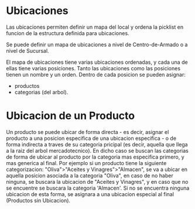 # Ubicaciones

Las ubicaciones permiten definir un mapa del local y ordena la picklist en funcion de la estructura definida para ubicaciones.

Se puede definir un mapa de ubicaciones a nivel de Centro-de-Armado o a nivel de Sucursal.

El mapa de ubicaciones tiene varias ubicaciones ordenadas, y cada una de ellas tiene varias posiciones. Tanto las ubicaciones como las posiciones tienen un nombre y un orden.
Dentro de cada posicion se pueden asignar:
 - productos
 - categorias (del arbol).

# Ubicacion de un Producto

Un producto se puede ubicar de forma directa - es decir, asignar el producto a una posicion especifica de una ubicacion especifica - o de forma indirecta a traves de su categoria pricipal (es decir, aquella que llega a la raiz del arbol mercadotecnico).
En dicho caso se buscan las categorias de forma de ubicar al producto por la categoria mas especifica primero, y mas generica al final. Por ejemplo si un producto tiene la siguiente categorizacion: "Oliva">"Aceites y Vinagres">"Almacen", se va a ubicar en aquella posicion asociada a la categoria "Oliva", en caso de no haber ninguna, se buscara la ubicacion de "Aceites y Vinagres", y en caso que no se encuentre se buscara la categoria 'Almacen'.
Si no se encuentra ninguna ubicacion de esta forma, se asignara a una ubicacion especial al final (Productos sin Ubicacion).
